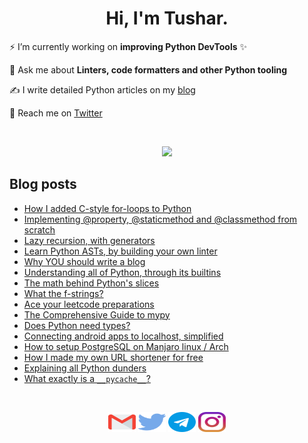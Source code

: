 <h1 align="center">Hi, I'm Tushar.</h1>

⚡ I’m currently working on **improving Python DevTools** ✨

💬 Ask me about **Linters, code formatters and other Python tooling**

✍ I write detailed Python articles on my [blog](https://tushar.lol/)

💌 Reach me on [Twitter](https://twitter.com/tusharisanerd)

<br />

<p align="center">
  <img src="https://github-readme-stats-five-lyart.vercel.app/api?username=tusharsadhwani&theme=react&show_icons=true">
</p>

## Blog posts

<!-- BLOG-POST-LIST:START -->
- [How I added C-style for-loops to Python](https://tushar.lol/post/cursed-for/)
- [Implementing @property, @staticmethod and @classmethod from scratch](https://tushar.lol/post/descriptors/)
- [Lazy recursion, with generators](https://tushar.lol/post/recursive-generators/)
- [Learn Python ASTs, by building your own linter](https://tushar.lol/post/ast/)
- [Why YOU should write a blog](https://tushar.lol/post/write-a-blog/)
- [Understanding all of Python, through its builtins](https://tushar.lol/post/builtins/)
- [The math behind Python&#39;s slices](https://tushar.lol/post/slices/)
- [What the f-strings?](https://tushar.lol/post/what-the-f-strings/)
- [Ace your leetcode preparations](https://tushar.lol/post/leetcode-prep/)
- [The Comprehensive Guide to mypy](https://tushar.lol/post/mypy-guide/)
- [Does Python need types?](https://tushar.lol/post/does-python-need-types/)
- [Connecting android apps to localhost, simplified](https://tushar.lol/post/android-localhost/)
- [How to setup PostgreSQL on Manjaro linux / Arch](https://tushar.lol/post/setup-postgres/)
- [How I made my own URL shortener for free](https://tushar.lol/post/url-shortener/)
- [Explaining all Python dunders](https://tushar.lol/post/dunders/)
- [What exactly is a `__pycache__`?](https://tushar.lol/post/pyc/)
<!-- BLOG-POST-LIST:END -->

<br />

<p align="center">
  <a href="mailto:tushar.sadhwani000@gmail.com" target="_blank"><img src="https://raw.githubusercontent.com/tusharsadhwani/tusharsadhwani/master/icons/gmail.svg" height="32" width="44" /></a>
  <a href="https://twitter.com/tusharisanerd" target="_blank"><img src="https://raw.githubusercontent.com/tusharsadhwani/tusharsadhwani/master/icons/twitter.svg" height="32" width="44" /></a>
  <a href="https://t.me/tushar_lol" target="_blank"><img src="https://raw.githubusercontent.com/tusharsadhwani/tusharsadhwani/master/icons/telegram.svg" height="32" width="44" /></a>
  <a href="https://instagram.com/tushar.bio" target="_blank"><img src="https://raw.githubusercontent.com/tusharsadhwani/tusharsadhwani/master/icons/instagram.svg" height="32" width="44" /></a>
</p>
